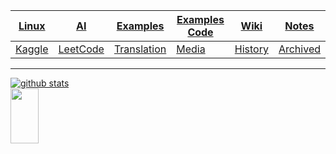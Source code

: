 

[Linux](https://junxnone.github.io/Linux) | [AI](https://junxnone.github.io/AI) | [Examples](https://junxnone.github.io/examples) | [Examples Code](https://nbviewer.jupyter.org/github/junxnone/examples/tree/master/)  | [Wiki](https://junxnone.github.io/wiki) | [Notes](https://junxnone.github.io/notes) 
-- | -- | -- | -- | -- | --
[Kaggle](https://junxnone.github.io/Kaggle) | [LeetCode](https://junxnone.github.io/leetcode) | [Translation](https://junxnone.github.io/Translation) | [Media](https://junxnone.github.io/Media) | [History](https://junxnone.github.io/History) | [Archived](./Archived.md)

-----

[![github stats](https://github-readme-stats.vercel.app/api?username=junxnone&show_icons=true)](https://github.com/junxnone/)  
<img src="https://user-images.githubusercontent.com/2216970/75631781-9ec33400-5c30-11ea-8aad-d73417124c7b.png"  width="30%" height="15%">
